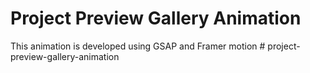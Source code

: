 # Project Preview Gallery Animation

This animation is developed using GSAP and Framer motion
#   p r o j e c t - p r e v i e w - g a l l e r y - a n i m a t i o n  
 